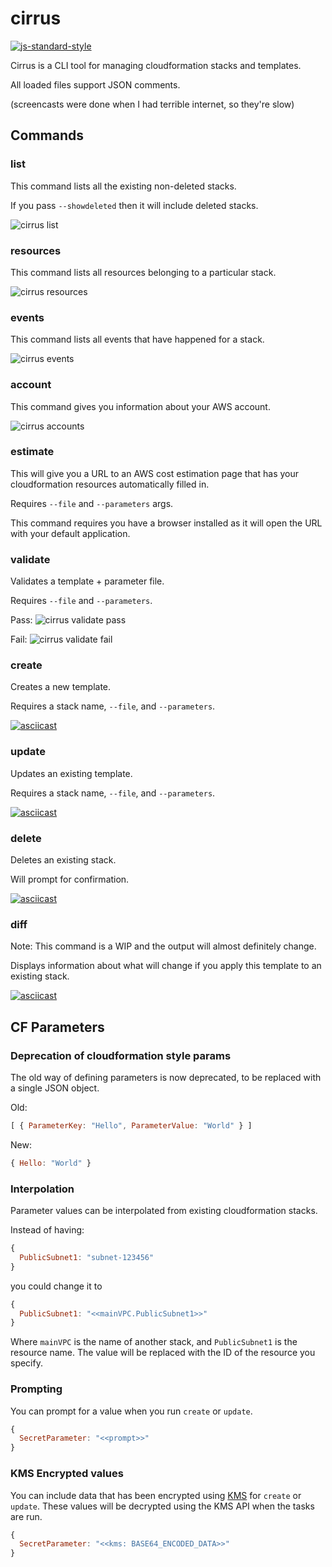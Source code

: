 # cirrus

[![js-standard-style](https://img.shields.io/badge/code%20style-standard-brightgreen.svg)](http://standardjs.com/)

Cirrus is a CLI tool for managing cloudformation stacks and templates.

All loaded files support JSON comments.

(screencasts were done when I had terrible internet, so they're slow)

## Commands

### list

This command lists all the existing non-deleted stacks.

If you pass `--showdeleted` then it will include deleted stacks.

![cirrus list](http://i.imgur.com/hjEufIT.gif)

### resources

This command lists all resources belonging to a particular stack.

![cirrus resources](http://i.imgur.com/tvy9B73.gif)

### events

This command lists all events that have happened for a stack.

![cirrus events](http://i.imgur.com/QFY9tgX.gif)

### account

This command gives you information about your AWS account.

![cirrus accounts](http://i.imgur.com/frB6Ala.gif)

### estimate

This will give you a URL to an AWS cost estimation page that has your cloudformation resources automatically filled in.

Requires `--file` and `--parameters` args.

This command requires you have a browser installed as it will open the URL with your default application.

### validate

Validates a template + parameter file.

Requires `--file` and `--parameters`.

Pass: ![cirrus validate pass](http://imgur.com/B2jiI1l.gif)

Fail: ![cirrus validate fail](http://imgur.com/XI987YI.gif)

### create

Creates a new template.

Requires a stack name, `--file`, and `--parameters`.

[![asciicast](https://asciinema.org/a/9z94veo4pqftlpgtyb6iexbww.png)](https://asciinema.org/a/9z94veo4pqftlpgtyb6iexbww)

### update

Updates an existing template.

Requires a stack name, `--file`, and `--parameters`.

[![asciicast](https://asciinema.org/a/7e745ao7yz9v1kmubmf57vyfr.png)](https://asciinema.org/a/7e745ao7yz9v1kmubmf57vyfr)

### delete

Deletes an existing stack.

Will prompt for confirmation.

[![asciicast](https://asciinema.org/a/6gauuvmjy4865mv99zm9m4tjm.png)](https://asciinema.org/a/6gauuvmjy4865mv99zm9m4tjm)

### diff

Note: This command is a WIP and the output will almost definitely change.

Displays information about what will change if you apply this template to an existing stack.

[![asciicast](https://asciinema.org/a/1e00t3mbz4t2idozscphnqtww.png)](https://asciinema.org/a/1e00t3mbz4t2idozscphnqtww)

## CF Parameters

### Deprecation of cloudformation style params

The old way of defining parameters is now deprecated, to be replaced with a single JSON object.

Old:

```js
[ { ParameterKey: "Hello", ParameterValue: "World" } ]
```

New:

```js
{ Hello: "World" }
```

### Interpolation

Parameter values can be interpolated from existing cloudformation stacks.

Instead of having:

```js
{
  PublicSubnet1: "subnet-123456"
}
```

you could change it to

```js
{
  PublicSubnet1: "<<mainVPC.PublicSubnet1>>"
}
```

Where `mainVPC` is the name of another stack, and `PublicSubnet1` is the resource name.
The value will be replaced with the ID of the resource you specify.

### Prompting

You can prompt for a value when you run `create` or `update`.

```js
{
  SecretParameter: "<<prompt>>"
}
```

### KMS Encrypted values

You can include data that has been encrypted using [KMS](https://aws.amazon.com/kms/) for `create` or `update`.
These values will be decrypted using the KMS API when the tasks are run. 

```js
{
  SecretParameter: "<<kms: BASE64_ENCODED_DATA>>"
}
```
